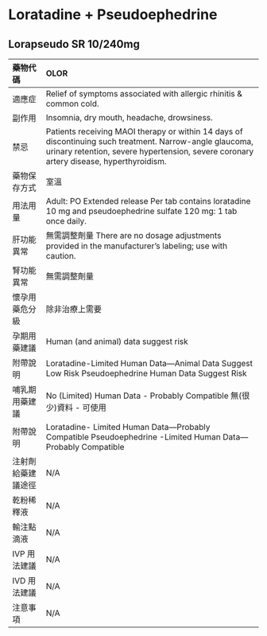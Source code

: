 # Loratadine + Pseudoephedrine

## Lorapseudo SR 10/240mg

| 藥物代碼           | OLOR                                                                                                                                                                                               |
|:-------------------|:---------------------------------------------------------------------------------------------------------------------------------------------------------------------------------------------------|
| 適應症             | Relief of symptoms associated with allergic rhinitis & common cold.                                                                                                                                |
| 副作用             | Insomnia, dry mouth, headache, drowsiness.                                                                                                                                                         |
| 禁忌               | Patients receiving MAOI therapy or within 14 days of discontinuing such treatment. Narrow-angle glaucoma, urinary retention, severe hypertension, severe coronary artery disease, hyperthyroidism. |
| 藥物保存方式       | 室溫                                                                                                                                                                                               |
| 用法用量           | Adult: PO Extended release Per tab contains loratadine 10 mg and pseudoephedrine sulfate 120 mg: 1 tab once daily.                                                                                 |
| 肝功能異常         | 無需調整劑量  There are no dosage adjustments provided in the manufacturer’s labeling; use with caution.                                                                                           |
| 腎功能異常         | 無需調整劑量                                                                                                                                                                                       |
| 懷孕用藥危分級     | 除非治療上需要                                                                                                                                                                                     |
| 孕期用藥建議       | Human (and animal) data suggest risk                                                                                                                                                               |
| 附帶說明           | Loratadine-Limited Human Data—Animal Data Suggest Low Risk Pseudoephedrine Human Data Suggest Risk                                                                                                 |
| 哺乳期用藥建議     | No (Limited) Human Data - Probably Compatible 無(很少)資料 - 可使用                                                                                                                                |
| 附帶說明           | Loratadine- Limited Human Data—Probably Compatible Pseudoephedrine -Limited Human Data—Probably Compatible                                                                                         |
| 注射劑給藥建議途徑 | N/A                                                                                                                                                                                                |
| 乾粉稀釋液         | N/A                                                                                                                                                                                                |
| 輸注點滴液         | N/A                                                                                                                                                                                                |
| IVP 用法建議       | N/A                                                                                                                                                                                                |
| IVD 用法建議       | N/A                                                                                                                                                                                                |
| 注意事項           | N/A                                                                                                                                                                                                |

